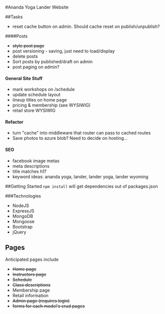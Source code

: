 #Ananda Yoga Lander Website

##Tasks
* reset cache button on admin. Should cache reset on publish/unpublish?

####Posts

* ~~style post page~~
* post versioning - saving, just need to load/display
* delete posts
* Sort posts by published/draft on admin
* post paging on admin?

#### General Site Stuff
* mark workshops on /schedule
* update schedule layout
* lineup titles on home page
* pricing & membership (see WYSIWIG)
* retail store WYSIWIG

#### Refactor
* turn "cache" into middleware that router can pass to cached routes
* Save photos to azure blob? Need to decide on hosting...

#### SEO

* facebook image metas
* meta descriptions
* title matches h1?
* keyword ideas: ananda yoga, lander, lander yoga, lander wyoming

##Getting Started
<code>npm install</code> will get dependencies out of packages.json

###Technologies
* NodeJS
* ExpressJS
* MongoDB
* Mongoose
* Bootstrap
* jQuery

## Pages
Anticipated pages include

* ~~Home page~~
* ~~Instructors page~~
* ~~Schedule~~
* ~~Class descriptions~~
* Membership page
* Retail information
* ~~Admin page (requires login)~~
* ~~forms for each model's crud pages~~
